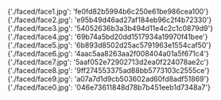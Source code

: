 {'./faced/face1.jpg': 'fe0fd82b5994b6c250e61be986cea100'}
{'./faced/face2.jpg': 'e95b49d46ad27af184eb96c2f4b72330'}
{'./faced/face3.jpg': '54052636b3a3b494d11e4c2c1c0879d9'}
{'./faced/face4.jpg': '69b74a5bd20dd1517934a19970f41bee'}
{'./faced/face5.jpg': '6b893d8502d25ac5791963e1554caf50'}
{'./faced/face6.jpg': '4aac5aa8263aa2f008404a01a5f671c4'}
{'./faced/face7.jpg': '5aaf052e72902713d2ea0f224078ae2c'}
{'./faced/face8.jpg': '9ff274553375ad88bb5773103c2555ce'}
{'./faced/face9.jpg': 'a07a7d1d9cb503602ad60fd8adf51869'}
{'./faced/face0.jpg': '046e73611848d78b7b451eeb1d7348a7'}
